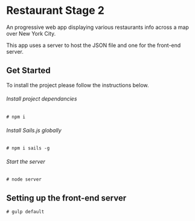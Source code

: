 # Restaurant Stage 2

An progressive web app displaying various restaurants info across a map over New York City.

This app uses a server to host the JSON file and one for the front-end server.

## Get Started

To install the project please follow the instructions below.
###### Install project dependancies
```Install project dependancies
# npm i
```
###### Install Sails.js globally
```Install sails global
# npm i sails -g
```
###### Start the server
```Start server
# node server
```

## Setting up the front-end server

```Start Server
# gulp default
```